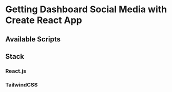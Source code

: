 # Getting Dashboard Social Media with Create React App

## Available Scripts

## Stack

### React.js

### TailwindCSS
